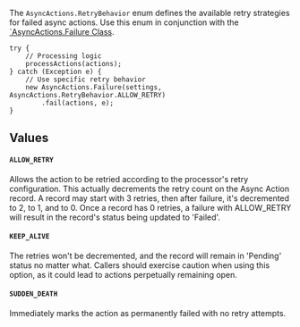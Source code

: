 The `AsyncActions.RetryBehavior` enum defines the available retry strategies for failed async actions. Use this enum in conjunction with the [`AsyncActions.Failure Class](./The-AsyncActions.Failure-Class).

```apex
try {
    // Processing logic
    processActions(actions);
} catch (Exception e) {
    // Use specific retry behavior
    new AsyncActions.Failure(settings, AsyncActions.RetryBehavior.ALLOW_RETRY)
        .fail(actions, e);
}
```

## Values

#### `ALLOW_RETRY`

Allows the action to be retried according to the processor's retry configuration. This actually decrements the retry count on the Async Action record. A record may start with 3 retries, then after failure, it's decremented to 2, to 1, and to 0. Once a record has 0 retries, a failure with ALLOW_RETRY will result in the record's status being updated to 'Failed'.

#### `KEEP_ALIVE`

The retries won't be decremented, and the record will remain in 'Pending' status no matter what. Callers should exercise caution when using this option, as it could lead to actions perpetually remaining open.

#### `SUDDEN_DEATH`

Immediately marks the action as permanently failed with no retry attempts.
